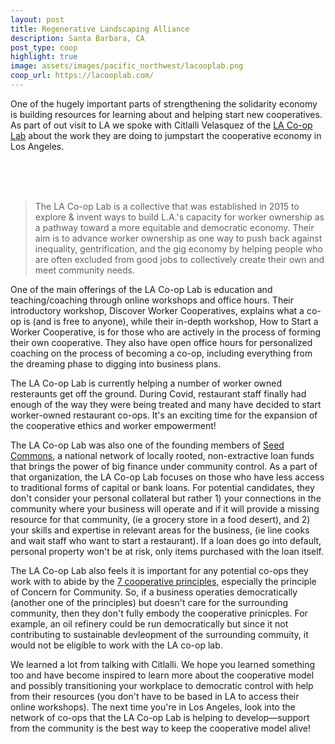 ```yaml
---
layout: post
title: Regenerative Landscaping Alliance
description: Santa Barbara, CA
post_type: coop
highlight: true
image: assets/images/pacific_northwest/lacooplab.png
coop_url: https://lacooplab.com/
---
```


One of the hugely important parts of strengthening the solidarity economy is building resources for learning about and helping start new cooperatives.  As part of out visit to LA we spoke with Citlalli Velasquez of the <a href="https://lacooplab.com/">LA Co-op Lab</a> about the work they are doing to jumpstart the cooperative economy in Los Angeles.

<br/>
<br/>
<br/>


> The LA Co-op Lab is a collective that was established in 2015 to explore & invent ways to build L.A.'s capacity for worker ownership as a pathway toward a more equitable and democratic economy.  Their aim is to advance worker ownership as one way to push back against inequality, gentrification, and the gig economy by helping people who are often excluded from good jobs to collectively create their own and meet community needs.


One of the main offerings of the LA Co-op Lab is education and teaching/coaching through online workshops and office hours. Their introductory workshop, Discover Worker Cooperatives, explains what a co-op is (and is free to anyone), while their in-depth workshop, How to Start a Worker Cooperative, is for those who are actively in the process of forming their own cooperative. They also have open office hours for personalized coaching on the process of becoming a co-op, including everything from the dreaming phase to digging into business plans.

The LA Co-op Lab is currently helping a number of worker owned resteraunts get off the ground.  During Covid, restaurant staff finally had enough of the way they were being treated and many have decided to start worker-owned restaurant co-ops.  It's an exciting time for the expansion of the cooperative ethics and worker empowerment!

The LA Co-op Lab was also one of the founding members of <a href="https://seedcommons.org/about-seed-commons/">Seed Commons</a>, a national network of locally rooted, non-extractive loan funds that brings the power of big finance under community control. As a part of that organization, the LA Co-op Lab focuses on those who have less access to traditional forms of capital or bank loans. For potential candidates, they don't consider your personal collateral but rather 1) your connections in the community where your business will operate and if it will provide a missing resource for that community, (ie a grocery store in a food desert), and 2) your skills and expertise in relevant areas for the business, (ie line cooks and wait staff who want to start a restaurant). If a loan does go into default, personal property won't be at risk, only items purchased with the loan itself.

The LA Co-op Lab also feels it is important for any potential co-ops they work with to abide by the <a href="https://ncbaclusa.coop/resources/7-cooperative-principles/">7 cooperative principles</a>, especially the principle of Concern for Community. So, if a business operaties democratically (another one of the principles) but doesn't care for the surrounding community, then they don't fully embody the cooperative prinicples. For example, an oil refinery could be run democratically but since it not contributing to sustainable devleopment of the surrounding commuity, it would not be eligible to work with the LA co-op lab.

We learned a lot from talking with Citlalli. We hope you learned something too and have become inspired to learn more about the cooperative model and possibly transitioning your workplace to democratic control with help from their resources (you don't have to be based in LA to access their online workshops). The next time you're in Los Angeles, look into the network of co-ops that the LA Co-op Lab is helping to develop&mdash;support from the community is the best way to keep the cooperative model alive!